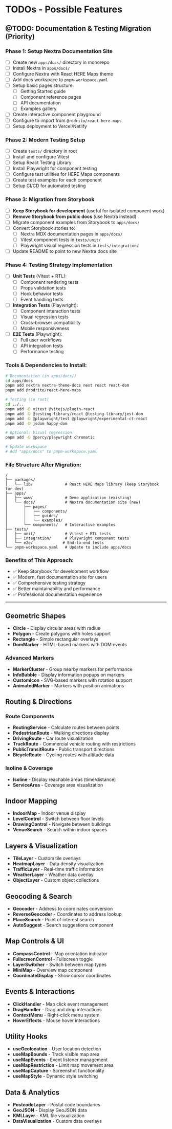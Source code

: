 # TODOs - Possible Features

## @TODO: Documentation & Testing Migration (Priority)

### Phase 1: Setup Nextra Documentation Site
- [ ] Create new `apps/docs/` directory in monorepo
- [ ] Install Nextra in `apps/docs/`
- [ ] Configure Nextra with React HERE Maps theme
- [ ] Add docs workspace to `pnpm-workspace.yaml`
- [ ] Setup basic pages structure:
  - [ ] Getting Started guide
  - [ ] Component reference pages
  - [ ] API documentation
  - [ ] Examples gallery
- [ ] Create interactive component playground
- [ ] Configure to import from `@rodrito/react-here-maps`
- [ ] Setup deployment to Vercel/Netlify

### Phase 2: Modern Testing Setup
- [ ] Create `tests/` directory in root
- [ ] Install and configure Vitest
- [ ] Setup React Testing Library
- [ ] Install Playwright for component testing
- [ ] Configure test utilities for HERE Maps components
- [ ] Create test examples for each component
- [ ] Setup CI/CD for automated testing

### Phase 3: Migration from Storybook
- [ ] **Keep Storybook for development** (useful for isolated component work)
- [ ] **Remove Storybook from public docs** (use Nextra instead)
- [ ] Migrate component examples from Storybook to `apps/docs/`
- [ ] Convert Storybook stories to:
  - [ ] Nextra MDX documentation pages in `apps/docs/`
  - [ ] Vitest component tests in `tests/unit/`
  - [ ] Playwright visual regression tests in `tests/integration/`
- [ ] Update README to point to new Nextra docs site

### Phase 4: Testing Strategy Implementation
- [ ] **Unit Tests** (Vitest + RTL):
  - [ ] Component rendering tests
  - [ ] Props validation tests
  - [ ] Hook behavior tests
  - [ ] Event handling tests
- [ ] **Integration Tests** (Playwright):
  - [ ] Component interaction tests
  - [ ] Visual regression tests
  - [ ] Cross-browser compatibility
  - [ ] Mobile responsiveness
- [ ] **E2E Tests** (Playwright):
  - [ ] Full user workflows
  - [ ] API integration tests
  - [ ] Performance testing

### Tools & Dependencies to Install:
```bash
# Documentation (in apps/docs/)
cd apps/docs
pnpm add nextra nextra-theme-docs next react react-dom
pnpm add @rodrito/react-here-maps

# Testing (in root)
cd ../..
pnpm add -D vitest @vitejs/plugin-react
pnpm add -D @testing-library/react @testing-library/jest-dom
pnpm add -D @playwright/test @playwright/experimental-ct-react
pnpm add -D jsdom happy-dom

# Optional: Visual regression
pnpm add -D @percy/playwright chromatic

# Update workspace
# Add "apps/docs" to pnpm-workspace.yaml
```

### File Structure After Migration:
```
/
├── packages/
│   └── lib/              # React HERE Maps library (keep Storybook for dev)
├── apps/
│   ├── www/              # Demo application (existing)
│   └── docs/             # Nextra documentation site (new)
│       ├── pages/
│       │   ├── components/
│       │   ├── guides/
│       │   └── examples/
│       └── components/   # Interactive examples
├── tests/
│   ├── unit/             # Vitest + RTL tests
│   ├── integration/      # Playwright component tests
│   └── e2e/             # End-to-end tests
└── pnpm-workspace.yaml   # Update to include apps/docs
```

### Benefits of This Approach:
- ✅ Keep Storybook for development workflow
- ✅ Modern, fast documentation site for users
- ✅ Comprehensive testing strategy
- ✅ Better maintainability and performance
- ✅ Professional documentation experience

---

## Geometric Shapes

- **Circle** - Display circular areas with radius
- **Polygon** - Create polygons with holes support
- **Rectangle** - Simple rectangular overlays
- **DomMarker** - HTML-based markers with DOM events

### Advanced Markers

- **MarkerCluster** - Group nearby markers for performance
- **InfoBubble** - Display information popups on markers
- **CustomIcon** - SVG-based markers with rotation support
- **AnimatedMarker** - Markers with position animations

## Routing & Directions

### Route Components

- **RoutingService** - Calculate routes between points
- **PedestrianRoute** - Walking directions display
- **DrivingRoute** - Car route visualization
- **TruckRoute** - Commercial vehicle routing with restrictions
- **PublicTransitRoute** - Public transport directions
- **BicycleRoute** - Cycling routes with altitude data

### Isoline & Coverage

- **Isoline** - Display reachable areas (time/distance)
- **ServiceArea** - Coverage area visualization

## Indoor Mapping

- **IndoorMap** - Indoor venue display
- **LevelControl** - Switch between floor levels
- **DrawingControl** - Navigate between buildings
- **VenueSearch** - Search within indoor spaces

## Layers & Visualization

- **TileLayer** - Custom tile overlays
- **HeatmapLayer** - Data density visualization
- **TrafficLayer** - Real-time traffic information
- **WeatherLayer** - Weather data overlay
- **ObjectLayer** - Custom object collections

## Geocoding & Search

- **Geocoder** - Address to coordinates conversion
- **ReverseGeocoder** - Coordinates to address lookup
- **PlaceSearch** - Point of interest search
- **AutoSuggest** - Search suggestions component

## Map Controls & UI

- **CompassControl** - Map orientation indicator
- **FullscreenControl** - Fullscreen toggle
- **LayerSwitcher** - Switch between map types
- **MiniMap** - Overview map component
- **CoordinateDisplay** - Show cursor coordinates

## Events & Interactions

- **ClickHandler** - Map click event management
- **DragHandler** - Drag and drop interactions
- **ContextMenu** - Right-click menu system
- **HoverEffects** - Mouse hover interactions

## Utility Hooks

- **useGeolocation** - User location detection
- **useMapBounds** - Track visible map area
- **useMapEvents** - Event listener management
- **useMapRestriction** - Limit map movement area
- **useMapCapture** - Screenshot functionality
- **useMapStyle** - Dynamic style switching

## Data & Analytics

- **PostcodeLayer** - Postal code boundaries
- **GeoJSON** - Display GeoJSON data
- **KMLLayer** - KML file visualization
- **DataVisualization** - Custom data overlays
